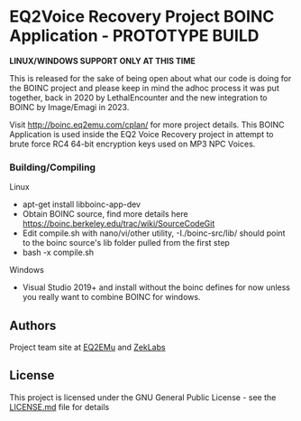 # EQ2Voice Recovery Project BOINC Application - **PROTOTYPE BUILD**

**LINUX/WINDOWS SUPPORT ONLY AT THIS TIME**

This is released for the sake of being open about what our code is doing for the BOINC project and please keep in mind the adhoc process it was put together, back in 2020 by LethalEncounter and the new integration to BOINC by Image/Emagi in 2023.

Visit http://boinc.eq2emu.com/cplan/ for more project details.  This BOINC Application is used inside the EQ2 Voice Recovery project in attempt to brute force RC4 64-bit encryption keys used on MP3 NPC Voices.

### Building/Compiling

Linux
- apt-get install libboinc-app-dev
- Obtain BOINC source, find more details here https://boinc.berkeley.edu/trac/wiki/SourceCodeGit
- Edit compile.sh with nano/vi/other utility, -I./boinc-src/lib/ should point to the boinc source's lib folder pulled from the first step
- bash -x compile.sh

Windows
- Visual Studio 2019+ and install without the boinc defines for now unless you really want to combine BOINC for windows.

## Authors

Project team site at [EQ2EMu](https://www.eq2emu.com) and [ZekLabs](https://www.zeklabs.com)

## License

This project is licensed under the GNU General Public License - see the [LICENSE.md](LICENSE.md) file for details